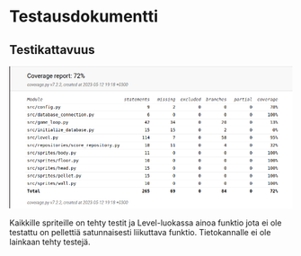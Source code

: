# Testausdokumentti
## Testikattavuus
![](./kuvat/testikattavuus.png)

Kaikkille spriteille on tehty testit ja Level-luokassa ainoa funktio jota ei ole testattu on pellettiä satunnaisesti liikuttava funktio. Tietokannalle ei ole lainkaan tehty testejä.
